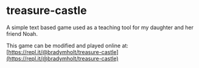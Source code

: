 # treasure-castle

A simple text based game used as a teaching tool for my daughter and her friend Noah.

This game can be modified and played online at: [https://repl.it/@bradymholt/treasure-castle](https://repl.it/@bradymholt/treasure-castle)
